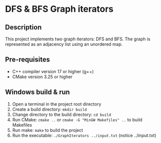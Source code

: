# DFS & BFS Graph iterators

## Description
This project implements two graph iterators: DFS and BFS.
The graph is represented as an adjacency list using an unordered map.

## Pre-requisites
- C++ compiler version 17 or higher (g++) 
- CMake version 3.25 or higher

## Windows build & run
1. Open a terminal in the project root directory
2. Create a build directory: `mkdir build`
3. Change directory to the build directory: `cd build`
4. Run CMake: `cmake ..` or `cmake -G "MinGW Makefiles" ..` to build Makefiles 
5. Run make: `make` to build the project
6. Run the executable: `./GraphIterators ../input.txt` (notice ../input.txt)

